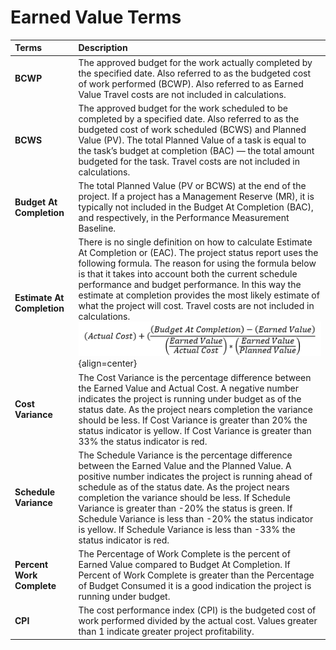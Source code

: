 # Earned Value Terms

| **Terms** | **Description** |
| :--- | :--- |
| **BCWP** | The approved budget for the work actually completed by the specified date. Also referred to as the budgeted cost of work performed (BCWP). Also referred to as Earned Value Travel costs are not included in calculations. |
| **BCWS** | The approved budget for the work scheduled to be completed by a specified date. Also referred to as the budgeted cost of work scheduled (BCWS) and Planned Value (PV). The total Planned Value of a task is equal to the task’s budget at completion (BAC) — the total amount budgeted for the task. Travel costs are not included in calculations. |
| **Budget At Completion** | The total Planned Value (PV or BCWS) at the end of the project. If a project has a Management Reserve (MR), it is typically not included in the Budget At Completion (BAC), and respectively, in the Performance Measurement Baseline. |
| **Estimate At Completion** | There is no single definition on how to calculate Estimate At Completion or (EAC). The project status report uses the following formula. The reason for using the formula below is that it takes into account both the current schedule performance and budget performance. In this way the estimate at completion provides the most likely estimate of what the project will cost. Travel costs are not included in calculations. <br> ![Image](<../lib/NewItem2.png>){align=center} |
| **Cost Variance** | The Cost Variance is the percentage difference between the Earned Value and Actual Cost. A negative number indicates the project is running under budget as of the status date. As the project nears completion the variance should be less. If Cost Variance is greater than 20% the status indicator is yellow. If Cost Variance is greater than 33% the status indicator is red. |
| **Schedule Variance** | The Schedule Variance is the percentage difference between the Earned Value and the Planned Value. A positive number indicates the project is running ahead of schedule as of the status date. As the project nears completion the variance should be less. If Schedule Variance is greater than -20% the status is green. If Schedule Variance is less than -20% the status indicator is yellow. If Schedule Variance is less than -33% the status indicator is red. |
| **Percent Work Complete** | The Percentage of Work Complete is the percent of Earned Value compared to Budget At Completion. If Percent of Work Complete is greater than the Percentage of Budget Consumed it is a good indication the project is running under budget. |
| **CPI** | The cost performance index (CPI) is the budgeted cost of work performed divided by the actual cost. Values greater than 1 indicate greater project profitability. |  

<br>
